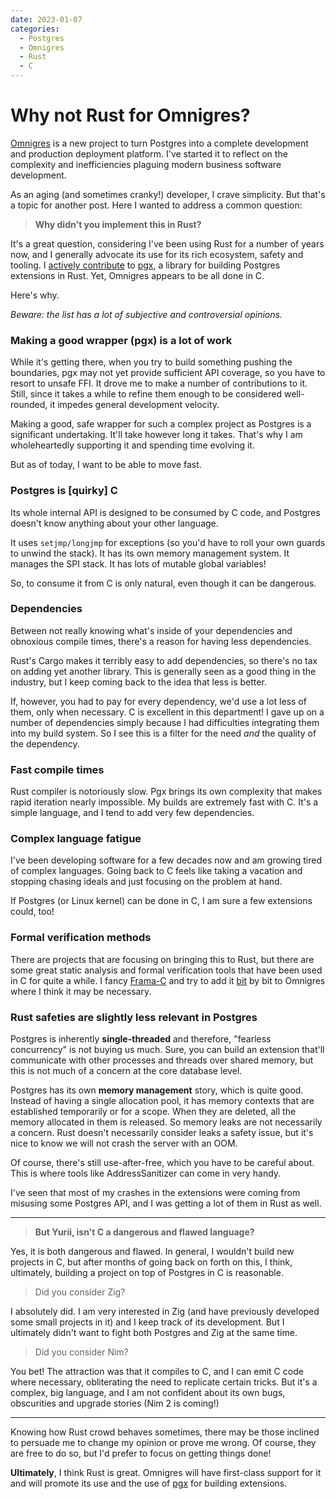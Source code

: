 ```yaml
---
date: 2023-01-07
categories:
  - Postgres
  - Omnigres
  - Rust
  - C
---
```


# Why not Rust for Omnigres?

[Omnigres](https://github.com/omnigres/omnigres) is a new project to turn
Postgres into a complete development and production deployment platform. I've
started it to reflect on the complexity and inefficiencies plaguing modern
business software development.

As an aging (and sometimes cranky!) developer, I crave simplicity. But that's a
topic for another post. Here I wanted to address a common question:

> **Why didn't you implement this in Rust?**

<!-- more -->

It's a great question, considering I've been using Rust for a number of years
now, and I generally advocate its use for its rich ecosystem, safety and
tooling. I [actively contribute](https://github.com/tcdi/pgx/pulls?q=is%3Apr+author%3Ayrashk+) to
[pgx](https://github.com/tcdi/pgx), a library for building Postgres extensions
in Rust. Yet, Omnigres appears to be all done in C.

Here's why.

*Beware: the list has a lot of subjective and controversial opinions.*

### Making a good wrapper (pgx) is a lot of work

While it's getting there, when you try to build something pushing the
boundaries, pgx may not yet provide sufficient API coverage, so you have to
resort to unsafe FFI. It drove me to make a number of contributions to it.
Still, since it takes a while to refine them enough to be considered
well-rounded, it impedes general development velocity.

Making a good, safe wrapper for such a complex project as Postgres is a
significant undertaking. It'll take however long it takes. That's why I am
wholeheartedly supporting it and spending time evolving it.

But as of today, I want to be able to move fast.

### Postgres is [quirky] C

Its whole internal API is designed to be consumed by C code, and Postgres
doesn't know anything about your other language.

It uses `setjmp/longjmp` for exceptions (so you'd have to roll your own guards
to unwind the stack). It has its own memory management system. It
manages the SPI stack. It has lots of mutable global variables!

So, to consume it from C is only natural, even though it can be dangerous.

### Dependencies

Between not really knowing what's inside of your dependencies and obnoxious
compile times, there's a reason for having less dependencies.

Rust's Cargo makes it terribly easy to add dependencies, so there's no tax on
adding yet another library. This is generally seen as a good thing in the
industry, but I keep coming back to the idea that less is better.

If, however, you had to pay for every dependency, we'd use a lot less of them,
only when necessary. C is excellent in this department! I gave up on a
number of dependencies simply because I had difficulties integrating them
into my build system. So I see this is a filter for the need *and* the
quality of the dependency.

### Fast compile times

Rust compiler is notoriously slow. Pgx brings its own complexity that makes
rapid iteration nearly impossible. My builds are extremely fast with C. It's a
simple language, and I tend to add very few dependencies.

### Complex language fatigue

I've been developing software for a few decades now and am growing tired of
complex languages. Going back to C feels like taking a vacation and stopping
chasing ideals and just focusing on the problem at hand.

If Postgres (or Linux kernel) can be done in C, I am sure a few extensions
could, too!

### Formal verification methods

There are projects that are focusing on bringing this to Rust, but there are
some great static analysis and formal verification tools that have been used in
C for quite a while. I fancy [Frama-C](https://frama-c.com) and try to add it
[bit](https://github.com/omnigres/omnigres/blob/a291b00172a5ce430a9536c21f4a78f2f98a0114/libgluepg_curl/libgluepg_curl.c#L46-L64)
by bit to Omnigres where I think it may be necessary.

### Rust safeties are slightly less relevant in Postgres

Postgres is inherently **single-threaded** and therefore, "fearless
concurrency" is not buying us much. Sure, you can build an extension that'll
communicate with other processes and threads over shared memory, but this is
not much of a concern at the core database level.

Postgres has its own **memory management** story, which is quite good. Instead
of having a single allocation pool, it has memory contexts that are established
temporarily or for a scope. When they are deleted, all the memory allocated in
them is released. So memory leaks are not necessarily a concern. Rust doesn't
necessarily consider leaks a safety issue, but it's nice to know we will not
crash the server with an OOM.

Of course, there's still use-after-free, which you have to be careful about.
This is where tools like AddressSanitizer can come in very handy.

I've seen that most of my crashes in the extensions were coming from misusing
some Postgres API, and I was getting a lot of them in Rust as well.

---

>**But Yurii, isn't C a dangerous and flawed language?**

Yes, it is both dangerous and flawed. In general, I wouldn't build new projects
in C, but after months of going back on forth on this, I think, ultimately,
building a project on top of Postgres in C is reasonable.

>Did you consider Zig?

I absolutely did. I am very interested in Zig (and have previously developed
some small projects in it) and I keep track of its development. But I
ultimately didn't want to fight both Postgres and Zig at the same time.

>Did you consider Nim?

You bet! The attraction was that it compiles to C, and I can emit C code where
necessary, obliterating the need to replicate certain tricks. But it's a
complex, big language, and I am not confident about its own bugs, obscurities
and upgrade stories (Nim 2 is coming!)

---

Knowing how Rust crowd behaves sometimes, there may be those inclined to
persuade me to change my opinion or prove me wrong. Of course, they are free to
do so, but I'd prefer to focus on getting things done!

**Ultimately**, I think Rust is great. Omnigres will have first-class support
for it and will promote its use and the use of
[pgx](https://github.com/tcdi/pgx) for building extensions.

